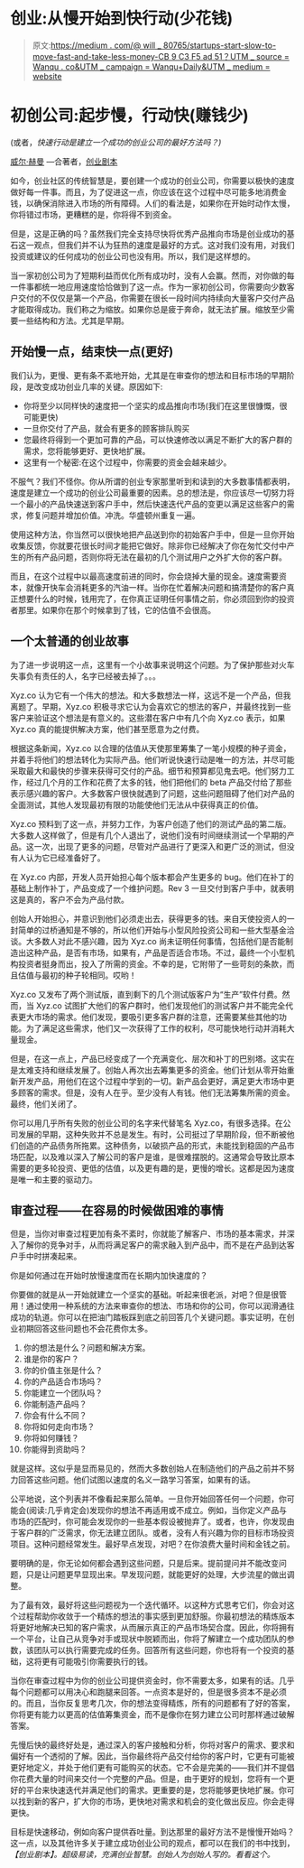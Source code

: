 # 创业:从慢开始到快行动(少花钱)

> 原文:[https://medium . com/@ will _ 80765/startups-start-slow-to-move-fast-and-take-less-money-CB 9 C3 F5 ad 51？UTM _ source = Wanqu . co&UTM _ campaign = Wanqu+Daily&UTM _ medium = website](https://medium.com/@will_80765/startups-start-slow-to-move-fast-and-take-less-money-cb9c3f5ad51?utm_source=wanqu.co&utm_campaign=Wanqu+Daily&utm_medium=website)

# 初创公司:起步慢，行动快(赚钱少)

(或者，*快速行动是建立一个成功的创业公司的最好方法吗？)*

[威尔·赫曼](https://www.linkedin.com/in/willherman) —合著者，[创业剧本](http://www.startup-playbook.com/)

如今，创业社区的传统智慧是，要创建一个成功的创业公司，你需要以极快的速度做好每一件事。而且，为了促进这一点，你应该在这个过程中尽可能多地消费金钱，以确保消除进入市场的所有障碍。人们的看法是，如果你在开始时动作太慢，你将错过市场，更糟糕的是，你将得不到资金。

但是，这是正确的吗？虽然我们完全支持尽快将优秀产品推向市场是创业成功的基石这一观点，但我们并不认为狂热的速度是最好的方式。这对我们没有用，对我们投资或建议的任何成功的创业公司也没有用。所以，我们是这样想的。

当一家初创公司为了短期利益而优化所有成功时，没有人会赢。然而，对你做的每一件事都统一地应用速度恰恰做到了这一点。作为一家初创公司，你需要向少数客户交付的不仅仅是第一个产品，你需要在很长一段时间内持续向大量客户交付产品才能取得成功。我们称之为缩放。如果你总是疲于奔命，就无法扩展。缩放至少需要一些结构和方法。尤其是早期。

## 开始慢一点，结束快一点(更好)

我们认为，更慢、更有条不紊地开始，尤其是在审查你的想法和目标市场的早期阶段，是改变成功创业几率的关键。原因如下:

*   你将至少以同样快的速度把一个坚实的成品推向市场(我们在这里很慷慨，很可能更快)
*   一旦你交付了产品，就会有更多的顾客排队购买
*   您最终将得到一个更加可靠的产品，可以快速修改以满足不断扩大的客户群的需求，您将能够更好、更快地扩展。
*   这里有一个秘密:在这个过程中，你需要的资金会越来越少。

不服气？我们不怪你。你从所谓的创业专家那里听到和读到的大多数事情都表明，速度是建立一个成功的创业公司最重要的因素。总的想法是，你应该尽一切努力将一个最小的产品快速送到客户手中，然后快速迭代产品的变更以满足这些客户的需求，修复问题并增加价值。冲洗。华盛顿州重复一遍。

使用这种方法，你当然可以很快地把产品送到你的初始客户手中，但是一旦你开始收集反馈，你就要花很长时间才能把它做好。除非你已经解决了你在匆忙交付中产生的所有产品问题，否则你将无法在最初的几个测试用户之外扩大你的客户群。

而且，在这个过程中以最高速度前进的同时，你会烧掉大量的现金。速度需要资本，就像开快车会消耗更多的汽油一样。当你在忙着解决问题和搞清楚你的客户真正想要什么的时候，钱用完了，在你真正证明任何事情之前，你必须回到你的投资者那里。如果你在那个时候拿到了钱，它的估值不会很高。

## 一个太普通的创业故事

为了进一步说明这一点，这里有一个小故事来说明这个问题。为了保护那些对火车失事负有责任的人，名字已经被去掉了。。。

Xyz.co 认为它有一个伟大的想法。和大多数想法一样，这远不是一个产品，但我离题了。早期，Xyz.co 积极寻求它认为会喜欢它的想法的客户，并最终找到一些客户来验证这个想法是有意义的。这些潜在客户中有几个向 Xyz.co 表示，如果 Xyz.co 真的能提供解决方案，他们甚至愿意为之付费。

根据这条新闻，Xyz.co 以合理的估值从天使那里筹集了一笔小规模的种子资金，并着手将他们的想法转化为实际产品。他们听说快速行动是唯一的方法，并尽可能采取最大和最快的步骤来获得可交付的产品。细节和预算都见鬼去吧。他们努力工作，经过几个月的工作和花费了太多的钱，他们把他们的 beta 产品交付给了那些表示感兴趣的客户。大多数客户很快就遇到了问题，这些问题阻碍了他们对产品的全面测试，其他人发现最初有限的功能使他们无法从中获得真正的价值。

Xyz.co 预料到了这一点，并努力工作，为客户创造了他们的测试产品的第二版。大多数人这样做了，但是有几个人退出了，说他们没有时间继续测试一个早期的产品。这一次，出现了更多的问题，尽管对产品进行了更深入和更广泛的测试，但没有人认为它已经准备好了。

在 Xyz.co 内部，开发人员开始担心每个版本都会产生更多的 bug。他们在补丁的基础上制作补丁，产品变成了一个维护问题。Rev 3 一旦交付到客户手中，就表明这是真的，客户不会为产品付款。

创始人开始担心，并意识到他们必须走出去，获得更多的钱。来自天使投资人的一封简单的过桥通知是不够的，所以他们开始与小型风险投资公司和一些大型基金洽谈。大多数人对此不感兴趣，因为 Xyz.co 尚未证明任何事情，包括他们是否能制造出这种产品，是否有市场，如果有，产品是否适合市场。不过，最终一个小型机构投资者挺身而出，投入了所需的资金。不幸的是，它附带了一些苛刻的条款，而且估值与最初的种子轮相同。哎哟！

Xyz.co 又发布了两个测试版，直到剩下的几个测试版客户为“生产”软件付费。然而，当 Xyz.co 试图扩大他们的客户群时，他们发现他们的测试客户并不能完全代表更大市场的需求。他们发现，要吸引更多客户群的注意，还需要某些其他的功能。为了满足这些需求，他们又一次获得了工作的权利，尽可能快地行动并消耗大量现金。

但是，在这一点上，产品已经变成了一个充满变化、层次和补丁的巴别塔。这实在是太难支持和继续发展了。创始人再次出去筹集更多的资金。他们计划从零开始重新开发产品，用他们在这个过程中学到的一切。新产品会更好，满足更大市场中更多顾客的需求。但是，没有人在乎。至少没有人有钱。他们无法筹集所需的资金。最终，他们关闭了。

你可以用几乎所有失败的创业公司的名字来代替笔名 Xyz.co，有很多选择。在公司发展的早期，这种失败并不总是发生。有时，公司挺过了早期阶段，但不断被他们创造的产品债务所拖累。这种债务，以破损产品的形式，未能找到稳固的产品市场匹配，以及难以深入了解公司的客户是谁，是很难摆脱的。这通常会导致比原本需要的更多轮投资、更低的估值，以及更有趣的是，更慢的增长。这都是因为速度是唯一和主要的驱动力。

## 审查过程——在容易的时候做困难的事情

但是，当你对审查过程更加有条不紊时，你就能了解客户、市场的基本需求，并深入了解你的竞争对手，从而将满足客户的需求融入到产品中，而不是在产品到达客户手中时拼凑起来。

你是如何通过在开始时放慢速度而在长期内加快速度的？

你要做的就是从一开始就建立一个坚实的基础。听起来很老派，对吧？但是很管用！通过使用一种系统的方法来审查你的想法、市场和你的公司，你可以润滑通往成功的轨道。你可以在把油门踏板踩到底之前回答几个关键问题。事实证明，在创业初期回答这些问题也不会花费你太多。

1.  你的想法是什么？问题和解决方案。
2.  谁是你的客户？
3.  你的价值主张是什么？
4.  你的产品适合市场吗？
5.  你能建立一个团队吗？
6.  你能制造产品吗？
7.  你会有什么不同？
8.  你将如何走向市场？
9.  你将如何赚钱？
10.  你能得到资助吗？

就是这样。这似乎是显而易见的，然而大多数创始人在制造他们的产品之前并不努力回答这些问题。他们试图以速度的名义一路学习答案，如果有的话。

公平地说，这个列表并不像看起来那么简单。一旦你开始回答任何一个问题，你可能会(阅读:几乎肯定会)发现你的想法不再适用或不成立。例如，当你定义产品与市场的匹配时，你可能会发现你的一些基本假设被抛弃了。或者，也许，你发现由于客户群的广泛需求，你无法建立团队。或者，没有人有兴趣为你的目标市场投资项目。这种问题经常发生。最好早点发现，对吧？在你浪费大量时间和金钱之前。

要明确的是，你无论如何都会遇到这些问题，只是后来。提前提问并不能改变问题，只是让问题更早显现出来。早发现问题，就能更好的处理，大步流星的做出调整。

为了最有效，最好将这些问题视为一个迭代循环。以这种方式思考它们，你会对这个过程帮助你收敛于一个精炼的想法的事实感到更加舒服。你最初想法的精炼版本将更好地解决已知的客户需求，从而展示真正的产品市场契合度。因此，你将拥有一个平台，让自己从竞争对手或现状中脱颖而出，你将了解建立一个成功团队的参数，该团队可以执行需要完成的任务。回答所有这些问题，你也将有一个投资的基础，这将更有可能吸引你需要执行的钱。



当你在审查过程中为你的创业公司提供资金时，你不需要太多，如果有的话。几乎每个问题都可以用决心和跑腿来回答。一点资本是好的，但是很多资本不是必须的。而且，当你反复思考几次，你的想法变得精炼，所有的问题都有了好的答案，你将更有能力以更高的估值筹集资金，而不是像你在努力建立公司时那样通过破解答案。

先慢后快的最终好处是，通过深入的客户接触和分析，你将对客户的需求、要求和偏好有一个透彻的了解。因此，当你最终将产品交付给你的客户时，它更有可能被更好地定义，并处于他们更有可能购买的状态。它不会是完美的——我们并不提倡你花费大量的时间来交付一个完整的产品。但是，由于更好的规划，您将有一个更好的平台来快速迭代并满足他们的需求。更重要的是，您将能够更快地扩展。你可以找到新的客户，扩大你的市场，更快地对需求和机会的变化做出反应。你会走得更快。

目标是快速移动，例如向客户提供吞吐量。到达那里的最好方法不是慢慢开始吗？这一点，以及其他许多关于建立成功创业公司的观点，都可以在我们的书中找到，[](http://www.startup-playbook.com/)*【创业剧本】。超级易读，充满创业智慧。创始人为创始人写的。看看这个。*

